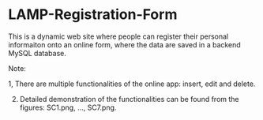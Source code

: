# LAMP-Registration-Form
This is a dynamic web site where people can register their personal informaiton onto an online form, where the data are saved in a backend MySQL database. 

Note:

1, There are multiple functionalities of the online app: insert, edit and delete.

2. Detailed demonstration of the functionalities can be found from the figures: SC1.png, ..., SC7.png.
